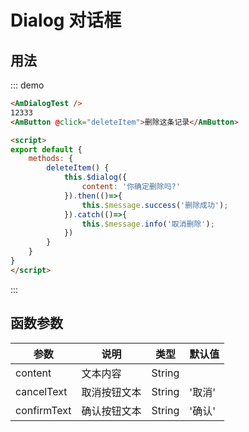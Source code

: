 # Dialog 对话框

## 用法
::: demo
``` html
<AmDialogTest />
12333
<AmButton @click="deleteItem">删除这条记录</AmButton>

<script>
export default {
    methods: {
        deleteItem() {
            this.$dialog({
                content: '你确定删除吗?'
            }).then(()=>{
                this.$message.success('删除成功');
            }).catch(()=>{
                this.$message.info('取消删除');
            })
        }
    }
}
</script>
```
:::

## 函数参数

| 参数       | 说明        | 类型       | 默认值         |
|---------- |------------ |---------- |-------------  |
| content   | 文本内容       | String   | |              |
| cancelText      | 取消按钮文本         | String      | '取消' |
| confirmText      | 确认按钮文本         | String      | '确认' |

